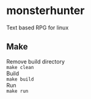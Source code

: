 # monsterhunter
Text based RPG for linux


## Make

Remove build directory <br>
```make clean```<br>
Build <br>
```make build```<br>
Run <br>
```make run```<br>